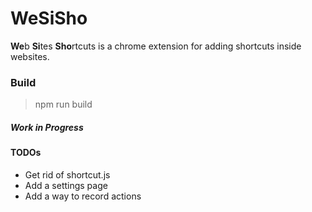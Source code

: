 WeSiSho
===

<b>We</b>b <b>Si</b>tes <b>Sho</b>rtcuts is a chrome extension for adding shortcuts inside websites. 


### Build
> npm run build

##### Work in Progress

#### TODOs

- Get rid of shortcut.js
- Add a settings page
- Add a way to record actions

